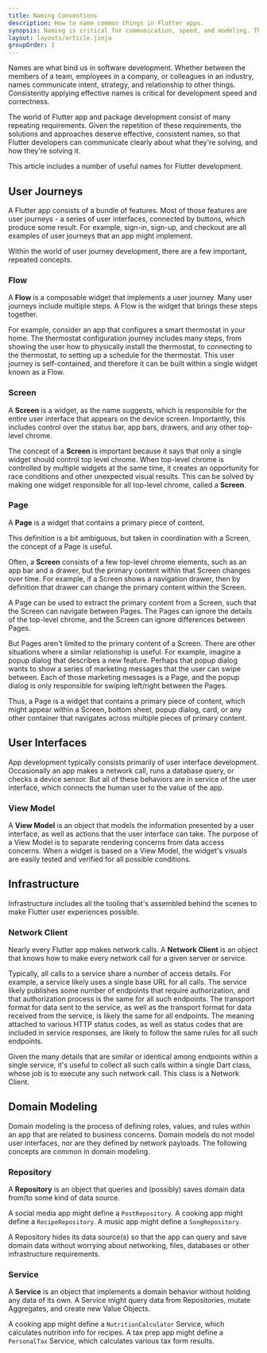 ```yaml
---
title: Naming Conventions
description: How to name common things in Flutter apps. 
synopsis: Naming is critical for communication, speed, and modeling. This post describes a number of important names to learn and use.
layout: layouts/article.jinja
groupOrder: 1
---
```


Names are what bind us in software development. Whether between the members of a team, employees in 
a company, or colleagues in an industry, names communicate intent, strategy, and relationship to
other things. Consistently applying effective names is critical for development speed and correctness.

The world of Flutter app and package development consist of many repeating requirements. Given the
repetition of these requirements, the solutions and approaches deserve effective, consistent names,
so that Flutter developers can communicate clearly about what they're solving, and how they're
solving it.

This article includes a number of useful names for Flutter development.

## User Journeys
A Flutter app consists of a bundle of features. Most of those features are user journeys - a series
of user interfaces, connected by buttons, which produce some result. For example, sign-in, sign-up,
and checkout are all examples of user journeys that an app might implement.

Within the world of user journey development, there are a few important, repeated concepts.

### Flow
A **Flow** is a composable widget that implements a user journey. Many user journeys include multiple
steps. A Flow is the widget that brings these steps together. 

For example, consider an app that configures a smart thermostat in your home. The thermostat 
configuration journey includes many steps, from showing the user how to physically install the 
thermostat, to connecting to the thermostat, to setting up a schedule for the thermostat. This user 
journey is self-contained, and therefore it can be built within a single widget known as a Flow. 

### Screen
A **Screen** is a widget, as the name suggests, which is responsible for the entire user interface
that appears on the device screen. Importantly, this includes control over the status bar, app bars,
drawers, and any other top-level chrome.

The concept of a **Screen** is important because it says that only a single widget should control
top level chrome. When top-level chrome is controlled by multiple widgets at the same time, it creates
an opportunity for race conditions and other unexpected visual results. This can be solved by making
one widget responsible for all top-level chrome, called a **Screen**.

### Page
A **Page** is a widget that contains a primary piece of content. 

This definition is a bit ambiguous, but taken in coordination with a Screen, the concept of a Page 
is useful.

Often, a **Screen** consists of a few top-level chrome elements, such as an app bar and a drawer,
but the primary content within that Screen changes over time. For example, if a Screen shows a
navigation drawer, then by definition that drawer can change the primary content within the Screen.

A Page can be used to extract the primary content from a Screen, such that the Screen can navigate
between Pages. The Pages can ignore the details of the top-level chrome, and the Screen can ignore
differences between Pages.

But Pages aren't limited to the primary content of a Screen. There are other situations where a
similar relationship is useful. For example, imagine a popup dialog that describes a new feature.
Perhaps that popup dialog wants to show a series of marketing messages that the user can swipe
between. Each of those marketing messages is a Page, and the popup dialog is only responsible for
swiping left/right between the Pages.

Thus, a Page is a widget that contains a primary piece of content, which might appear within a
Screen, bottom sheet, popup dialog, card, or any other container that navigates across multiple
pieces of primary content.

## User Interfaces
App development typically consists primarily of user interface development. Occasionally an app
makes a network call, runs a database query, or checks a device sensor. But all of these behaviors
are in service of the user interface, which connects the human user to the value of the app.

### View Model
A **View Model** is an object that models the information presented by a user interface, as well as
actions that the user interface can take. The purpose of a View Model is to separate rendering
concerns from data access concerns. When a widget is based on a View Model, the widget's visuals
are easily tested and verified for all possible conditions.

## Infrastructure
Infrastructure includes all the tooling that's assembled behind the scenes to make Flutter user
experiences possible.

### Network Client
Nearly every Flutter app makes network calls. A **Network Client** is an object that knows how to 
make every network call for a given server or service.

Typically, all calls to a service share a number of access details. For example, a service likely
uses a single base URL for all calls. The service likely publishes some number of endpoints that
require authorization, and that authorization process is the same for all such endpoints. The
transport format for data sent to the service, as well as the transport format for data received
from the service, is likely the same for all endpoints. The meaning attached to various HTTP status
codes, as well as status codes that are included in service responses, are likely to follow the same
rules for all such endpoints.

Given the many details that are similar or identical among endpoints within a single service, it's
useful to collect all such calls within a single Dart class, whose job is to execute any such
network call. This class is a Network Client.

## Domain Modeling
Domain modeling is the process of defining roles, values, and rules within an app that are related
to business concerns. Domain models do not model user interfaces, nor are they defined by network
payloads. The following concepts are common in domain modeling.

### Repository
A **Repository** is an object that queries and (possibly) saves domain data from/to some kind of 
data source.

A social media app might define a `PostRepository`. A cooking app might define a `RecipeRepository`.
A music app might define a `SongRepository`.

A Repository hides its data source(s) so that the app can query and save domain data without worrying
about networking, files, databases or other infrastructure requirements.

### Service
A **Service** is an object that implements a domain behavior without holding any data of its own.
A Service might query data from Repositories, mutate Aggregates, and create new Value Objects.

A cooking app might define a `NutritionCalculator` Service, which calculates nutrition info for 
recipes. A tax prep app might define a `PersonalTax` Service, which calculates various tax form 
results.
